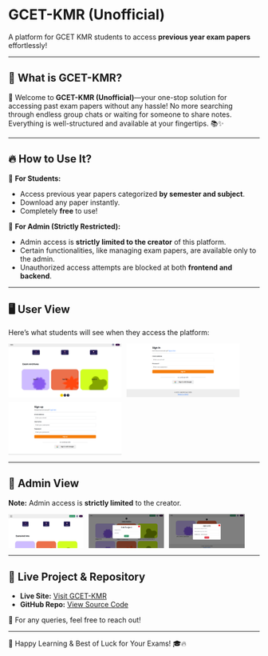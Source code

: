 # GCET-KMR (Unofficial)

A platform for GCET KMR students to access **previous year exam papers** effortlessly!

---

## 📌 What is GCET-KMR?

🚀 Welcome to **GCET-KMR (Unofficial)**—your one-stop solution for accessing past exam papers without any hassle! No more searching through endless group chats or waiting for someone to share notes. Everything is well-structured and available at your fingertips. 📚✨

---

## 🔥 How to Use It?

🎯 **For Students:**

- Access previous year papers categorized **by semester and subject**.
- Download any paper instantly.
- Completely **free** to use!

🔑 **For Admin (Strictly Restricted):**

- Admin access is **strictly limited to the creator** of this platform.
- Certain functionalities, like managing exam papers, are available only to the admin.
- Unauthorized access attempts are blocked at both **frontend and backend**.

---

## 🖥️ User View

Here’s what students will see when they access the platform:

<div style="display: flex; flex-wrap: wrap; gap: 10px;">
  <img src="/Frontend/public/Assets/Home.png" width="45%" alt="Home Screen">
  <img src="/Frontend/public/Assets/Signin.png" width="45%" alt="Login Screen">
  <img src="/Frontend/public/Assets/Signup.png" width="45%" alt="Signup Screen">
</div>

---

## 🔐 Admin View

**Note:** Admin access is **strictly limited** to the creator.

<div style="display: flex; flex-wrap: wrap; gap: 10px;">
  <img src="/Frontend/public/Assets/AdminHome.png" width="30%" alt="Upload Paper">
  <img src="/Frontend/public/Assets/SubjectAdmin.png" width="30%" alt="Add Subject">
  <img src="/Frontend/public/Assets/AddUnitAdmin.png" width="30%" alt="Upload Paper">
</div>

---

## 🔗 Live Project & Repository

- **Live Site:** [Visit GCET-KMR](https://gcet-papershub.vercel.app/)
- **GitHub Repo:** [View Source Code](https://github.com/NumanXdev/GCET-PAPERSHUB)

📩 For any queries, feel free to reach out!

---

🚀 Happy Learning & Best of Luck for Your Exams! 🎓🔥
